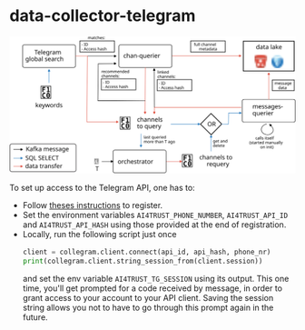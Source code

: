 # data-collector-telegram

![](/imgs/telegram_diagram.svg)

To set up access to the Telegram API, one has to:
- Follow [theses instructions](https://core.telegram.org/api/obtaining_api_id) to register.
- Set the environment variables `AI4TRUST_PHONE_NUMBER`, `AI4TRUST_API_ID` and `AI4TRUST_API_HASH` using those provided at the end of registration.
- Locally, run the following script just once
    ```python
    client = collegram.client.connect(api_id, api_hash, phone_nr)
    print(collegram.client.string_session_from(client.session))
    ```
    and set the env variable `AI4TRUST_TG_SESSION` using its output.
    This one time,     you'll get prompted for a code received by message, in order to grant access to your
    account to your API client.
    Saving the session string allows you not to have to go through this prompt again in the future.
